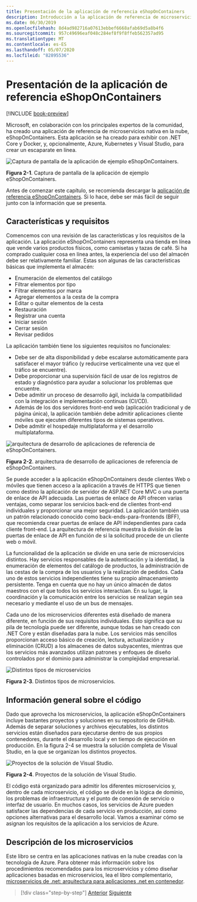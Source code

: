 ```yaml
---
title: Presentación de la aplicación de referencia eShopOnContainers
description: Introducción a la aplicación de referencia de microservicios nativos en la nube de eShopOnContainers para ASP.NET Core y Azure.
ms.date: 06/30/2019
ms.openlocfilehash: 8d4ad982716a07613ebbef6668afab69d5a8b4f6
ms.sourcegitcommit: 957c49696eaf048c284ef8f9f8ffeb562357ad95
ms.translationtype: MT
ms.contentlocale: es-ES
ms.lasthandoff: 05/07/2020
ms.locfileid: "82895536"
---
```

# <a name="introducing-eshoponcontainers-reference-app"></a>Presentación de la aplicación de referencia eShopOnContainers

[!INCLUDE [book-preview](../../../includes/book-preview.md)]

Microsoft, en colaboración con los principales expertos de la comunidad, ha creado una aplicación de referencia de microservicios nativa en la nube, eShopOnContainers. Esta aplicación se ha creado para exhibir con .NET Core y Docker, y, opcionalmente, Azure, Kubernetes y Visual Studio, para crear un escaparate en línea.

![Captura de pantalla de la aplicación de ejemplo eShopOnContainers.](./media/eshoponcontainers-sample-app-screenshot.png)

**Figura 2-1**. Captura de pantalla de la aplicación de ejemplo eShopOnContainers.

Antes de comenzar este capítulo, se recomienda descargar la [aplicación de referencia eShopOnContainers](https://github.com/dotnet-architecture/eShopOnContainers). Si lo hace, debe ser más fácil de seguir junto con la información que se presenta.

## <a name="features-and-requirements"></a>Características y requisitos

Comencemos con una revisión de las características y los requisitos de la aplicación. La aplicación eShopOnContainers representa una tienda en línea que vende varios productos físicos, como camisetas y tazas de café. Si ha comprado cualquier cosa en línea antes, la experiencia del uso del almacén debe ser relativamente familiar. Estas son algunas de las características básicas que implementa el almacén:

- Enumeración de elementos del catálogo
- Filtrar elementos por tipo
- Filtrar elementos por marca
- Agregar elementos a la cesta de la compra
- Editar o quitar elementos de la cesta
- Restauración
- Registrar una cuenta
- Iniciar sesión
- Cerrar sesión
- Revisar pedidos

La aplicación también tiene los siguientes requisitos no funcionales:

- Debe ser de alta disponibilidad y debe escalarse automáticamente para satisfacer el mayor tráfico (y reducirse verticalmente una vez que el tráfico se encuentre).
- Debe proporcionar una supervisión fácil de usar de los registros de estado y diagnóstico para ayudar a solucionar los problemas que encuentre.
- Debe admitir un proceso de desarrollo ágil, incluida la compatibilidad con la integración e implementación continuas (CI/CD).
- Además de los dos servidores front-end web (aplicación tradicional y de página única), la aplicación también debe admitir aplicaciones cliente móviles que ejecuten diferentes tipos de sistemas operativos.
- Debe admitir el hospedaje multiplataforma y el desarrollo multiplataforma.

![arquitectura de desarrollo de aplicaciones de referencia de eShopOnContainers.](./media/eshoponcontainers-development-architecture.png)

**Figura 2-2**. arquitectura de desarrollo de aplicaciones de referencia de eShopOnContainers.

Se puede acceder a la aplicación eShopOnContainers desde clientes Web o móviles que tienen acceso a la aplicación a través de HTTPS que tienen como destino la aplicación de servidor de ASP.NET Core MVC o una puerta de enlace de API adecuada. Las puertas de enlace de API ofrecen varias ventajas, como separar los servicios back-end de clientes front-end individuales y proporcionar una mejor seguridad. La aplicación también usa un patrón relacionado conocido como back-ends-para-frontends (BFF), que recomienda crear puertas de enlace de API independientes para cada cliente front-end. La arquitectura de referencia muestra la división de las puertas de enlace de API en función de si la solicitud procede de un cliente web o móvil.

La funcionalidad de la aplicación se divide en una serie de microservicios distintos. Hay servicios responsables de la autenticación y la identidad, la enumeración de elementos del catálogo de productos, la administración de las cestas de la compra de los usuarios y la realización de pedidos. Cada uno de estos servicios independientes tiene su propio almacenamiento persistente. Tenga en cuenta que no hay un único almacén de datos maestros con el que todos los servicios interactúan. En su lugar, la coordinación y la comunicación entre los servicios se realizan según sea necesario y mediante el uso de un bus de mensajes.

Cada uno de los microservicios diferentes está diseñado de manera diferente, en función de sus requisitos individuales. Esto significa que su pila de tecnología puede ser diferente, aunque todas se han creado con .NET Core y están diseñadas para la nube. Los servicios más sencillos proporcionan acceso básico de creación, lectura, actualización y eliminación (CRUD) a los almacenes de datos subyacentes, mientras que los servicios más avanzados utilizan patrones y enfoques de diseño controlados por el dominio para administrar la complejidad empresarial.

![Distintos tipos de microservicios](./media/different-kinds-of-microservices.png)

**Figura 2-3**. Distintos tipos de microservicios.

## <a name="overview-of-the-code"></a>Información general sobre el código

Dado que aprovecha los microservicios, la aplicación eShopOnContainers incluye bastantes proyectos y soluciones en su repositorio de GitHub. Además de separar soluciones y archivos ejecutables, los distintos servicios están diseñados para ejecutarse dentro de sus propios contenedores, durante el desarrollo local y en tiempo de ejecución en producción. En la figura 2-4 se muestra la solución completa de Visual Studio, en la que se organizan los distintos proyectos.

![Proyectos de la solución de Visual Studio.](./media/projects-in-visual-studio-solution.png)

**Figura 2-4**. Proyectos de la solución de Visual Studio.

El código está organizado para admitir los diferentes microservicios y, dentro de cada microservicio, el código se divide en la lógica de dominio, los problemas de infraestructura y el punto de conexión de servicio o interfaz de usuario. En muchos casos, los servicios de Azure pueden satisfacer las dependencias de cada servicio en producción, así como opciones alternativas para el desarrollo local. Vamos a examinar cómo se asignan los requisitos de la aplicación a los servicios de Azure.

## <a name="understanding-microservices"></a>Descripción de los microservicios

Este libro se centra en las aplicaciones nativas en la nube creadas con la tecnología de Azure. Para obtener más información sobre los procedimientos recomendados para los microservicios y cómo diseñar aplicaciones basadas en microservicios, lea el libro complementario, [microservicios de .net: arquitectura para aplicaciones .net en contenedor](https://dotnet.microsoft.com/download/thank-you/microservices-architecture-ebook).

>[!div class="step-by-step"]
>[Anterior](candidate-apps.md)
>[Siguiente](map-eshoponcontainers-azure-services.md)
